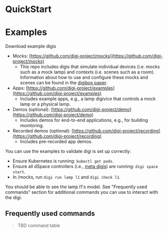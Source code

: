 # QuickStart

# Examples

Download example digis
* Mocks: [https://github.com/digi-project/mocks](https://github.com/digi-project/mocks)
    * This repo includes digis that simulate individual devices (i.e. mocks such as a mock lamp) and contexts (i.e. scenes such as a room). Information about how to use and configure these mocks and scenes can be found in the [digibox paper](https://drive.google.com/file/d/1LIeSiAbgEEx849h7LoQMLbm_wm08oObt/view?usp=sharing).
* Apps: [https://github.com/digi-project/examples](https://github.com/digi-project/examples)
    * Includes example apps, e.g., a lamp digivice that controls a mock lamp or a physical lamp.
* Demos (optional): [https://github.com/digi-project/demo](https://github.com/digi-project/demo)
    * Includes demos for end-to-end applications, e.g., for building monitoring.
* Recorded demos (optional): [https://github.com/digi-project/recording](https://github.com/digi-project/recording)
    * Includes pre-recorded app demos.

You can use the examples to validate digi is set up correctly: 
* Ensure Kubernetes is running: `kubectl get pods`.
* Ensure all dSpace controllers (i.e., [meta digis](TBD)) are running: `digi space start`.
* In /mocks, run `digi run lamp l1` and `digi check l1`. 

You should be able to see the lamp l1's model. See "Frequently used commands" section for additional commands you can use to interact with the digi.

## Frequently used commands
> TBD command table
